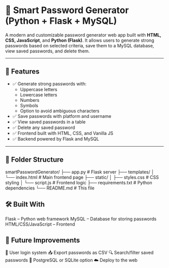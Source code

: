 # 🔐 Smart Password Generator (Python + Flask + MySQL)

A modern and customizable password generator web app built with **HTML, CSS, JavaScript**, and **Python (Flask)**. It allows users to generate strong passwords based on selected criteria, save them to a MySQL database, view saved passwords, and delete them.

---

## 🚀 Features

- ✅ Generate strong passwords with:
  - Uppercase letters
  - Lowercase letters
  - Numbers
  - Symbols
  - Option to avoid ambiguous characters
- ✅ Save passwords with platform and username
- ✅ View saved passwords in a table
- ✅ Delete any saved password
- ✅ Frontend built with HTML, CSS, and Vanilla JS
- ✅ Backend powered by Flask and MySQL

---

## 📁 Folder Structure

  smartPasswordGenerator/
├── app.py # Flask server
├── templates/
│ └── index.html # Main frontend page
├── static/
│ ├── styles.css # CSS styling
│ └── script.js # Frontend logic
├── requirements.txt # Python dependencies
└── README.md # This file

## 🛠 Built With

Flask – Python web framework
MySQL – Database for storing passwords
HTML/CSS/JavaScript – Frontend

## 🧠 Future Improvements

🔐 User login system
📤 Export passwords as CSV
🔍 Search/filter saved passwords
🐘 PostgreSQL or SQLite option
☁️ Deploy to the web

